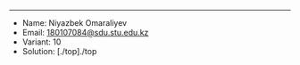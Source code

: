 
***
* Name: Niyazbek Omaraliyev
* Email: 180107084@sdu.stu.edu.kz
* Variant: 10
* Solution: [./top]./top
